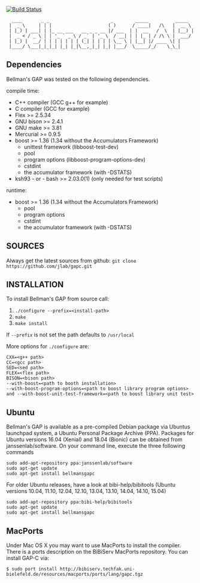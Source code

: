 [![Build Status](https://travis-ci.org/jlab/gapc.svg?branch=master)](https://travis-ci.org/jlab/gapc)
```
  ____       _ _                       _        _____          _____  
 |  _ \     | | |                     ( )      / ____|   /\   |  __ \ 
 | |_) | ___| | |_ __ ___   __ _ _ __ |/ ___  | |  __   /  \  | |__) |
 |  _ < / _ \ | | '_ ` _ \ / _` | '_ \  / __| | | |_ | / /\ \ |  ___/ 
 | |_) |  __/ | | | | | | | (_| | | | | \__ \ | |__| |/ ____ \| |     
 |____/ \___|_|_|_| |_| |_|\__,_|_| |_| |___/  \_____/_/    \_\_|     
```                                                                      
                                                                    
## Dependencies

Bellman's GAP was tested on the following dependencies.

compile time:
- C++ compiler (GCC g++ for example)
- C compiler (GCC for example)
- Flex >= 2.5.34
- GNU bison >= 2.4.1
- GNU make >= 3.81
- Mercurial >= 0.9.5
- boost >=  1.36 (1.34 without the Accumulators Framework)
  - unittest framework (libboost-test-dev)
  - pool
  - program options (libboost-program-options-dev)
  - cstdint
  - the accumulator framework (with -DSTATS)
- ksh93 - or - bash >= 2.03.0(1) (only needed for test scripts)

runtime:
- boost >=  1.36 (1.34 without the Accumulators Framework)
  - pool
  - program options
  - cstdint
  - the accumulator framework (with -DSTATS)

## SOURCES

Always get the latest sources from github:
`git clone https://github.com/jlab/gapc.git`


## INSTALLATION

To install Bellman's GAP from source call:

1. `./configure --prefix=<install-path>`
2. `make`
3. `make install`

If `--prefix` is not set the path defaults to `/usr/local`

More options for `./configure` are:
```
CXX=<g++ path>
CC=<gcc path>
SED=<sed path>
FLEX=<flex path>
BISON=<bison path>
--with-boost=<path to booth installation>
--with-boost-program-options=<path to boost library program options> and --with-boost-unit-test-framework=<path to boost library unit test>
```
## Ubuntu

Bellman's GAP is available as a pre-compiled Debian package via Ubuntus launchpad system, a Ubuntu Personal Package Archive (PPA).
Packages for Ubuntu versions 16.04 (Xenial) and 18.04 (Bionic) can be obtained from janssenlab/software.
On your command line, execute the three following commands
```
sudo add-apt-repository ppa:janssenlab/software
sudo apt-get update
sudo apt-get install bellmansgapc
```
For older Ubuntu releases, have a look at bibi-help/bibitools (Ubuntu versions 10.04, 11.10, 12.04, 12.10, 13.04, 13.10, 14.04, 14.10, 15.04) 
```
sudo add-apt-repository ppa:bibi-help/bibitools
sudo apt-get update
sudo apt-get install bellmansgapc
```

## MacPorts

Under Mac OS X you may want to use MacPorts to install the compiler. There is a ports description on the BiBiServ MacPorts repository. You can install GAP-C via:

`$ sudo port install http://bibiserv.techfak.uni-bielefeld.de/resources/macports/ports/lang/gapc.tgz`
